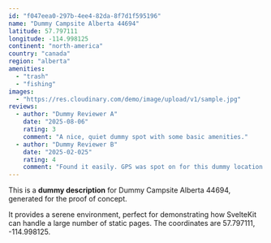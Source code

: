 ```yaml
---
id: "f047eea0-297b-4ee4-82da-8f7d1f595196"
name: "Dummy Campsite Alberta 44694"
latitude: 57.797111
longitude: -114.998125
continent: "north-america"
country: "canada"
region: "alberta"
amenities:
  - "trash"
  - "fishing"
images:
  - "https://res.cloudinary.com/demo/image/upload/v1/sample.jpg"
reviews:
  - author: "Dummy Reviewer A"
    date: "2025-08-06"
    rating: 3
    comment: "A nice, quiet dummy spot with some basic amenities."
  - author: "Dummy Reviewer B"
    date: "2025-02-025"
    rating: 4
    comment: "Found it easily. GPS was spot on for this dummy location."
---
```


This is a **dummy description** for Dummy Campsite Alberta 44694, generated for the proof of concept.

It provides a serene environment, perfect for demonstrating how SvelteKit can handle a large number of static pages. The coordinates are 57.797111, -114.998125.

